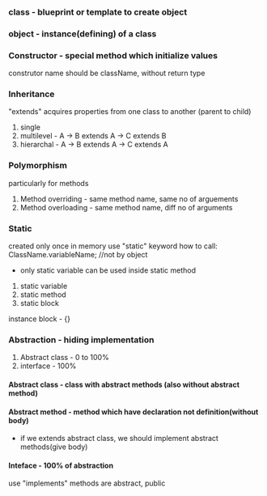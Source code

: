
### class - blueprint or template to create object
### object - instance(defining) of a class

### Constructor - special method which initialize values 
construtor name should be className, without return type




### Inheritance
"extends"
acquires properties from one class to another (parent to child)
1. single
2. multilevel - 
A -> B extends A -> C extends B
4. hierarchal - 
A -> B extends A -> C extends A


### Polymorphism
particularly for methods
1. Method overriding - same method name, same no of arguements
2. Method overloading - same method name, diff no of arguments

### Static
created only once in memory
use "static" keyword
how to call: ClassName.variableName;   //not by object
- only static variable can be used inside static method

1. static variable
2. static method
3. static block

instance block  - {}


### Abstraction - hiding implementation
1. Abstract class - 0 to 100%
2. interface -  100%

#### Abstract class - class with abstract methods (also without abstract method)
#### Abstract method - method which have declaration not definition(without body)
- if we extends abstract class, we should implement abstract methods(give body)

#### Inteface - 100% of abstraction
use "implements"
methods are abstract, public



